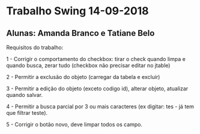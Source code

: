 # Trabalho Swing 14-09-2018

## Alunas: Amanda Branco e Tatiane Belo

Requisitos do trabalho:

1 - Corrigir o comportamento do checkbox: tirar o check quando limpa e quando busca, zerar tudo (checkbox não precisar editar no jtable)

2 - Permitir a exclusão do objeto (carregar da tabela e excluir)

3 - Permitir a edição do objeto (exceto codigo id), alterar objeto, atualizar quando salvar.

4 - Permitir a busca parcial por 3 ou mais caracteres (ex digitar: tes - já tem que filtrar teste).

5 - Corrigir o botão novo, deve limpar todos os campo.
